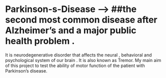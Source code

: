 # Parkinson-s-Disease -->  ##the second most common disease after Alzheimer’s and a major public health problem .
It is neurodegenerative disorder that affects the neural , behavioral and psychological system of our brain . It is also known as Tremor.
My main aim of this project to test the ability of motor function of the patient with Parkinson’s disease.

